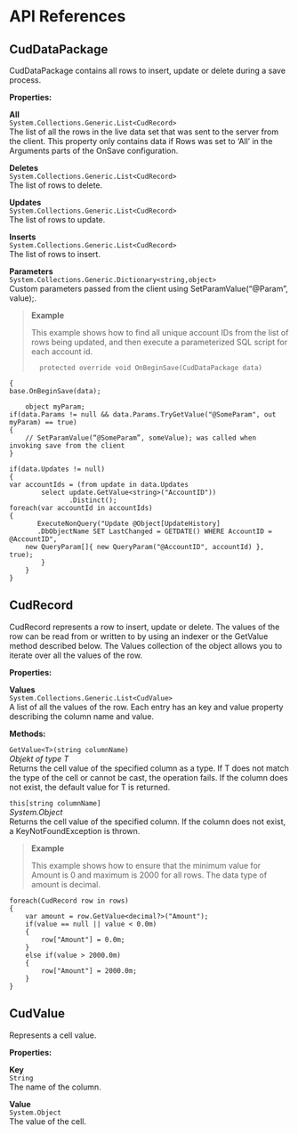 
# API References

## CudDataPackage

CudDataPackage contains all rows to insert, update or delete during a save process.  

**Properties:**

**All**  
``System.Collections.Generic.List<CudRecord>``  
The list of all the rows in the live data set that was sent to the server from the client. This property only contains data if Rows was set to ‘All’ in the Arguments parts of the OnSave configuration. 

**Deletes**  
``System.Collections.Generic.List<CudRecord>``  
The list of rows to delete.  

**Updates**  
``System.Collections.Generic.List<CudRecord>``  
The list of rows to update. 

**Inserts**  
``System.Collections.Generic.List<CudRecord>``  
The list of rows to insert. 

**Parameters**  
``System.Collections.Generic.Dictionary<string,object>``  
Custom parameters passed from the client using SetParamValue(“@Param”, value);. 


>**Example**
>
>This example shows how to find all unique account IDs from the list of rows being updated, and then execute a parameterized SQL script for each account id. 
> 
>       protected override void OnBeginSave(CudDataPackage data)
    {
    base.OnBeginSave(data);    
>
        object myParam;
    if(data.Params != null && data.Params.TryGetValue("@SomeParam", out myParam) == true)
    {
        // SetParamValue(“@SomeParam”, someValue); was called when invoking save from the client
    }
>
    if(data.Updates != null)
    {
	var accountIds = (from update in data.Updates
			select update.GetValue<string>("AccountID"))
                   .Distinct();
	foreach(var accountId in accountIds)
	{
	       ExecuteNonQuery("Update @Object[UpdateHistory]  
           .DbObjectName SET LastChanged = GETDATE() WHERE AccountID = @AccountID", 
		new QueryParam[]{ new QueryParam("@AccountID", accountId) }, true);
	        }        
        }
    }


## CudRecord	

CudRecord represents a row to insert, update or delete. The values of the row can be read from or written to by using an indexer or the GetValue method described below. The Values collection of the object allows you to iterate over all the values of the row.



**Properties:**

**Values**  
``System.Collections.Generic.List<CudValue>``  
A list of all the values of the row. Each entry has an key and value property describing the column name and value.



**Methods:**

``GetValue<T>(string columnName)``  
*Objekt of type T*  
Returns the cell value of the specified column as a type. If T does not match the type of the cell or cannot be cast, the operation fails. If the column does not exist, the default value for T is returned.

``this[string columnName]``  
*System.Object*  
Returns the cell value of the specified column. If the column does not exist, a KeyNotFoundException is thrown.


>**Example**
>
>This example shows how to ensure that the minimum value for Amount is 0 and maximum is 2000 for all rows. The data type of amount is decimal. 
>
    foreach(CudRecord row in rows)
    {
        var amount = row.GetValue<decimal?>("Amount");
        if(value == null || value < 0.0m)
        {
            row["Amount"] = 0.0m;
        }     
        else if(value > 2000.0m)
        {
            row["Amount"] = 2000.0m;
        }   
    }


## CudValue

Represents a cell value.

**Properties:**

**Key**  
``String``  
The name of the column.

**Value**  
``System.Object``  
The value of the cell.


